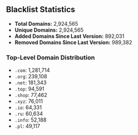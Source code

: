 ## Blacklist Statistics

- **Total Domains:** 2,924,565
- **Unique Domains:** 2,924,565
- **Added Domains Since Last Version:** 892,031
- **Removed Domains Since Last Version:** 989,382

### Top-Level Domain Distribution

-  `.com`: 1,281,714
-  `.org`: 239,108
-  `.net`: 181,343
-  `.top`: 94,591
-  `.shop`: 77,462
-  `.xyz`: 76,011
-  `.io`: 64,331
-  `.ru`: 60,634
-  `.info`: 52,188
-  `.pl`: 49,117
